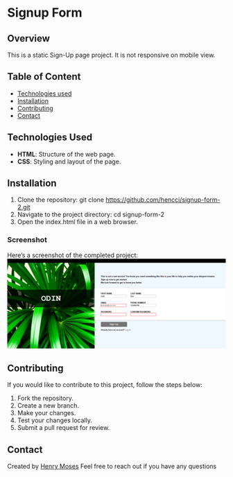 # Signup Form

## Overview

This is a static Sign-Up page project.
It is not responsive on mobile view.

## Table of Content

* [Technologies used](#technologies-used)
* [Installation](#installation)
* [Contributing](#contributing)
* [Contact](#contact)


## Technologies Used

* **HTML**: Structure of the web page.
* **CSS**: Styling and layout of the page.

## Installation

1. Clone the repository:
   git clone https://github.com/hencci/signup-form-2.git
2. Navigate to the project directory:
   cd signup-form-2
3. Open the index.html file in a web browser.

### Screenshot

Here’s a screenshot of the completed project:
![Screenshot](./images/sign-up.PNG)

## Contributing

If you would like to contribute to this project, follow the steps below:

1. Fork the repository.
2. Create a new branch.
3. Make your changes.
4. Test your changes locally.
5. Submit a pull request for review.

## Contact

Created by [Henry Moses](https://github.com/hencci)
Feel free to reach out if you have any questions